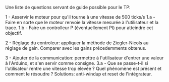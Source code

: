 Une liste de questions servant de guide possible pour le TP:

1 - Asservir le moteur pour qu'il tourne à une vitesse de 500 ticks/s
    1.a - Faire en sorte que le moteur renvoie la vitesse mesurée à l'utilisateur et la trace.
    1.b - Faire un controlleur P (éventuellement PI) pour atteindre cet objectif.

2 - Réglage du controleur: appliquer la méthode de Ziegler-Nicols au réglage de gain. Comparer avec les gains précedemments
obtenus.

3 - Ajouter de la communication: permettre à l'utilisateur d'entrer une valeur à l'Arduino, et s'en servir comme consigne.
    3.a - Que se passe-t-il si l'utilisateur rentre une vitesse trop élevée ? Quel phénomène est présent et comment le
    résoudre ? Solutions: anti-windup et reset de l'intégrateur.
